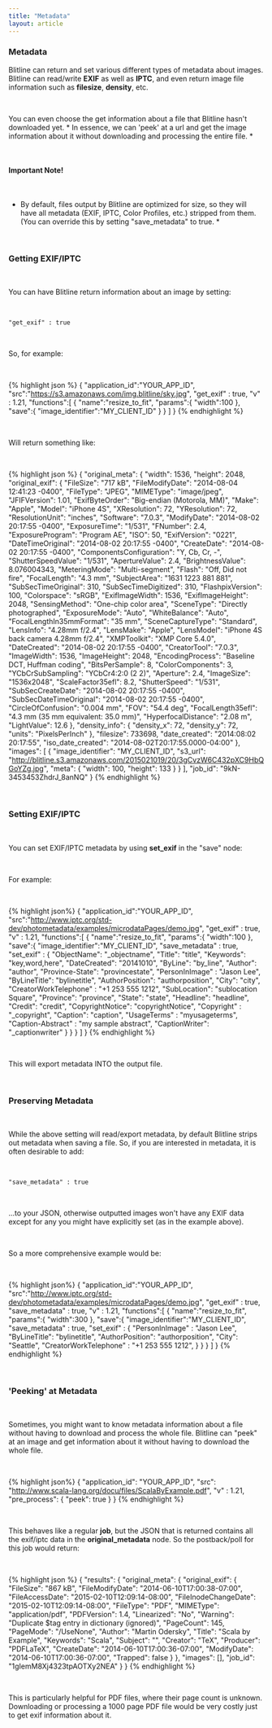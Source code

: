 ```yaml
---
title: "Metadata"
layout: article
---
```


### Metadata

Blitline can return and set various different types of metadata about images. Blitline can read/write **EXIF** as well as **IPTC**, and even return image file information such as **filesize**, **density**, etc.

<br/>

You can even choose the get information about a file that Blitline hasn't downloaded yet. * In essence, we can 'peek' at a url and get the image information about it without downloading and processing the entire file. *

<br/>

#### Important Note!

<br/>

* By default, files output by Blitline are optimized for size, so they will have all metadata (EXIF, IPTC, Color Profiles, etc.) stripped from them. (You can override this by setting "save_metadata" to true. *

<br/>

### Getting EXIF/IPTC

<br/>

You can have Blitline return information about an image by setting:

<br/>

	"get_exif" : true

<br/>

So, for example:

<br/>

{% highlight json %}
{
    "application_id":"YOUR_APP_ID",
    "src":"https://s3.amazonaws.com/img.blitline/sky.jpg",
    "get_exif" : true,
    "v" : 1.21,
    "functions":[
        {
            "name":"resize_to_fit",
            "params":{
                "width":100
            },
            "save":{
                "image_identifier":"MY_CLIENT_ID"
            }
        }
    ]
}
{% endhighlight %}

<br/>

Will return something like:

<br/>

{% highlight json %}
{
    "original_meta": {
        "width": 1536,
        "height": 2048,
        "original_exif": {
            "FileSize": "717 kB",
            "FileModifyDate": "2014-08-04 12:41:23 -0400",
            "FileType": "JPEG",
            "MIMEType": "image/jpeg",
            "JFIFVersion": 1.01,
            "ExifByteOrder": "Big-endian (Motorola, MM)",
            "Make": "Apple",
            "Model": "iPhone 4S",
            "XResolution": 72,
            "YResolution": 72,
            "ResolutionUnit": "inches",
            "Software": "7.0.3",
            "ModifyDate": "2014-08-02 20:17:55 -0400",
            "ExposureTime": "1/531",
            "FNumber": 2.4,
            "ExposureProgram": "Program AE",
            "ISO": 50,
            "ExifVersion": "0221",
            "DateTimeOriginal": "2014-08-02 20:17:55 -0400",
            "CreateDate": "2014-08-02 20:17:55 -0400",
            "ComponentsConfiguration": "Y, Cb, Cr, -",
            "ShutterSpeedValue": "1/531",
            "ApertureValue": 2.4,
            "BrightnessValue": 8.076004343,
            "MeteringMode": "Multi-segment",
            "Flash": "Off, Did not fire",
            "FocalLength": "4.3 mm",
            "SubjectArea": "1631 1223 881 881",
            "SubSecTimeOriginal": 310,
            "SubSecTimeDigitized": 310,
            "FlashpixVersion": 100,
            "Colorspace": "sRGB",
            "ExifImageWidth": 1536,
            "ExifImageHeight": 2048,
            "SensingMethod": "One-chip color area",
            "SceneType": "Directly photographed",
            "ExposureMode": "Auto",
            "WhiteBalance": "Auto",
            "FocalLengthIn35mmFormat": "35 mm",
            "SceneCaptureType": "Standard",
            "LensInfo": "4.28mm f/2.4",
            "LensMake": "Apple",
            "LensModel": "iPhone 4S back camera 4.28mm f/2.4",
            "XMPToolkit": "XMP Core 5.4.0",
            "DateCreated": "2014-08-02 20:17:55 -0400",
            "CreatorTool": "7.0.3",
            "ImageWidth": 1536,
            "ImageHeight": 2048,
            "EncodingProcess": "Baseline DCT, Huffman coding",
            "BitsPerSample": 8,
            "ColorComponents": 3,
            "YCbCrSubSampling": "YCbCr4:2:0 (2 2)",
            "Aperture": 2.4,
            "ImageSize": "1536x2048",
            "ScaleFactor35efl": 8.2,
            "ShutterSpeed": "1/531",
            "SubSecCreateDate": "2014-08-02 20:17:55 -0400",
            "SubSecDateTimeOriginal": "2014-08-02 20:17:55 -0400",
            "CircleOfConfusion": "0.004 mm",
            "FOV": "54.4 deg",
            "FocalLength35efl": "4.3 mm (35 mm equivalent: 35.0 mm)",
            "HyperfocalDistance": "2.08 m",
            "LightValue": 12.6
        },
        "density_info": {
            "density_x": 72,
            "density_y": 72,
            "units": "PixelsPerInch"
        },
        "filesize": 733698,
        "date_created": "2014:08:02 20:17:55",
        "iso_date_created": "2014-08-02T20:17:55.0000-04:00"
    },
    "images": [
        {
            "image_identifier": "MY_CLIENT_ID",
            "s3_url": "http://blitline.s3.amazonaws.com/2015021019/20/3gCvzW6C432pXC9HbQGoYZg.jpg",
            "meta": {
                "width": 100,
                "height": 133
            }
        }
    ],
    "job_id": "9kN-3453453ZhdrJ_8anNQ"
}
{% endhighlight %}

<br/>

### Setting EXIF/IPTC

<br/>

You can set EXIF/IPTC metadata by using **set_exif** in the "save" node:

<br/>

For example:

<br/>

{% highlight json%}
{
    "application_id":"YOUR_APP_ID",
    "src":"http://www.iptc.org/std-dev/photometadata/examples/microdataPages/demo.jpg",
    "get_exif" : true,
    "v" : 1.21,
    "functions":[
        {
            "name":"resize_to_fit",
            "params":{
                "width":100
            },
            "save":{
                "image_identifier":"MY_CLIENT_ID",
                "save_metadata" : true,
                "set_exif" : {
                    "ObjectName": "_objectname",
                    "Title": "title",
                    "Keywords": "key,word,here",
                    "DateCreated": "20141010",
                    "ByLine": "by_line",
                    "Author": "author",
                    "Province-State": "provincestate",
                    "PersonInImage" : "Jason Lee",
                    "ByLineTitle": "bylinetitle",
                    "AuthorPosition": "authorposition",
                    "City": "city",
                    "CreatorWorkTelephone" : "+1 253 555 1212",
                    "SubLocation": "sublocation Square",
                    "Province": "province",
                    "State": "state",
                    "Headline": "headline",
                    "Credit": "credit",
                    "CopyrightNotice": "copyrightNotice",
                    "Copyright" : "_copyright",
                    "Caption": "caption",
                    "UsageTerms" : "myusageterms",
                    "Caption-Abstract" : "my sample abstract",
                    "CaptionWriter": "_captionwriter"
                               }
            }
        }
    ]
}
{% endhighlight %}

<br/>

This will export metadata INTO the output file.

<br/>

### Preserving Metadata 

<br/>

While the above setting will read/export metadata, by default Blitline strips out metadata when saving a file. So, if you are interested in metadata,  it is often desirable to add:

<br/>

	"save_metadata" : true

<br/>

...to your JSON, otherwise outputted images won't have any EXIF data except for any you might have explicitly set (as in the example above).

<br/>

So a more comprehensive example would be:

<br/>

{% highlight json%}
{
    "application_id":"YOUR_APP_ID",
    "src":"http://www.iptc.org/std-dev/photometadata/examples/microdataPages/demo.jpg",
    "get_exif" : true,
    "save_metadata" : true,
    "v" : 1.21,
    "functions":[
        {
            "name":"resize_to_fit",
            "params":{
                "width":300
            },
            "save":{
                "image_identifier":"MY_CLIENT_ID",
                "save_metadata" : true,
                "set_exif" : {
                    "PersonInImage" : "Jason Lee",
                    "ByLineTitle": "bylinetitle",
                    "AuthorPosition": "authorposition",
                    "City": "Seattle",
                    "CreatorWorkTelephone" : "+1 253 555 1212",
                }
            }
        }
    ]
}
{% endhighlight %}

<br/>

### 'Peeking' at Metadata

<br/>

Sometimes, you might want to know metadata information about a file without having to download and process the whole file. Blitline can "peek" at an image and get information about it without having to download the whole file.

<br/>

{% highlight json%}
{
    "application_id": "YOUR_APP_ID",
    "src": "http://www.scala-lang.org/docu/files/ScalaByExample.pdf",
    "v" : 1.21,
    "pre_process":
    {
        "peek": true
    }
}
{% endhighlight %}

<br/>

This behaves like a regular **job**, but the JSON that is returned contains all the exif/iptc data in the **original_metadata** node. So the postback/poll for this job would return:

<br/>

{% highlight json %}
{
    "results": {
        "original_meta": {
            "original_exif": {
                "FileSize": "867 kB",
                "FileModifyDate": "2014-06-10T17:00:38-07:00",
                "FileAccessDate": "2015-02-10T12:09:14-08:00",
                "FileInodeChangeDate": "2015-02-10T12:09:14-08:00",
                "FileType": "PDF",
                "MIMEType": "application/pdf",
                "PDFVersion": 1.4,
                "Linearized": "No",
                "Warning": "Duplicate $tag entry in dictionary (ignored)",
                "PageCount": 145,
                "PageMode": "/UseNone",
                "Author": "Martin Odersky",
                "Title": "Scala by Example",
                "Keywords": "Scala",
                "Subject": "",
                "Creator": "TeX",
                "Producer": "PDFLaTeX",
                "CreateDate": "2014-06-10T17:00:36-07:00",
                "ModifyDate": "2014-06-10T17:00:36-07:00",
                "Trapped": false
            }
        },
        "images": [],
        "job_id": "1gIemM8Xj4323tpAOTXy2NEA"
    }
}
{% endhighlight %}

<br/>

This is particularly helpful for PDF files, where their page count is unknown. Downloading or processing a 1000 page PDF file would be very costly just to get exif information about it.


